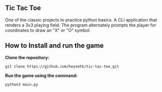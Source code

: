 ## Tic Tac Toe
One of the classic projects to practice python basics. A CLI application that renders a 3x3 playing field. The program alternately prompts the player for coordinates to draw an "X" or "O" symbol.

## How to Install and run the game
**Clone the repository:**

```
git clone https://github.com/heysmtk/tic-tac-toe.git
```

**Run the game using the command:**

```
python3 main.py
```

